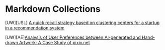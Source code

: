 # Markdown Collections

[UW][USL] [A quick recall strategy based on clustering centers for a startup in a recommendation system](USL_final_paper.md)

[UW][AE][Analysis of User Preferences between AI-generated and Hand-drawn Artwork: A Case Study of pixiv.net](ae_final_paper/ae_final_paper.html)
